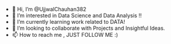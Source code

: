 - 👋 Hi, I’m @UjjwalChauhan382
- 👀 I’m interested in Data Science and Data Analysis !!
- 🌱 I’m currently learning work related to DATA!
- 💞️ I’m looking to collaborate with Projects and Insightful Ideas.
- 📫 How to reach me , JUST FOLLOW ME :)

<!---
UjjwalChauhan382/UjjwalChauhan382 is a ✨ special ✨ repository because its `README.md` (this file) appears on your GitHub profile.
You can click the Preview link to take a look at your changes.
--->
